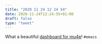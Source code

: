```yaml
---
title: "2020 11 24 12 24 54"
date: 2020-11-24T12:24:55+01:00
draft: false
type: "tweet"
---
```

What a beautiful [dashboard for mu4e](https://github.com/rougier/mu4e-dashboard)! `#emacs`
